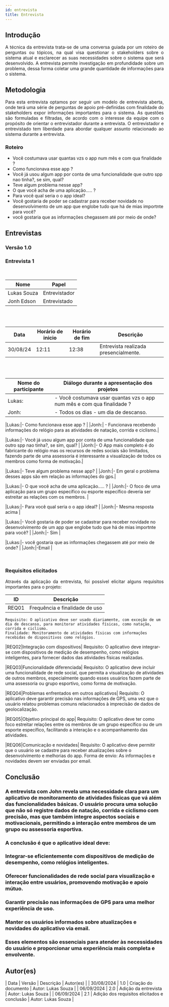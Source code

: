 ```yaml
---
id: entrevista
title: Entrevista
---
```


## Introdução
<p align = "justify">
A técnica da entrevista trata-se de uma conversa guiada por um roteiro de perguntas ou tópicos, na qual visa questionar o stakeholders sobre o sistema atual e esclarecer as suas necessidades sobre o sistema que será desenvolvido. A entrevista permite investigação em profundidade sobre um problema, dessa forma coletar uma grande quantidade de informações para o sistema.
</p>

## Metodologia
<p align = "justify">
Para esta entrevista optamos por seguir um modelo de entrevista aberta, onde terá uma série de perguntas de apoio pré-definidas com finalidade do stakeholders expor informações importantes para o sistema. As questões são formuladas e filtradas, de acordo com o interesse da equipe com o propósito de orientar o entrevistador durante a entrevista. O entrevistador e entrevistado tem liberdade para abordar qualquer assunto relacionado ao sistema durante a entrevista.
</p>

### Roteiro

- Você costumava usar quantas vzs o app num mês e com qua finalidade ?
- Como funcionava esse app ?
- Você já usou algum app por conta de uma funcionalidade que outro spp nao tinha?, se sim, qual? 
- Teve algum problema nesse app?
- O que você acha de uma aplicação..... ?
- Para você qual seria o o app ideal?
- Você gostaria de poder se cadastrar para receber novidade no desenvolvimento de um app que englobe tudo que há de mias importnte para você? 
- você gostaria que as informações chegassem até por meio de onde?


## Entrevistas 

### Versão 1.0

### Entrevista 1

<br>

|Nome | Papel |
-----|------| 
|Lukas Souza| Entrevistador|
|Jonh Edson| Entrevistado|

<br>
<br>

|Data|Horário de inicio|Horário de fim |Descrição
----|-----|-----|---------|
|30/08/24 | 12:11| 12:38 | Entrevista realizada presencialmente.|

<br>
<br>
 
|Nome do participante|Diálogo durante a apresentação dos projetos|
|----|-------------|
|Lukas:|- Você costumava usar quantas vzs o app num mês e com qua finalidade ? |
|Jonh:|- Todos os dias - um dia de descanso. |

|Lukas:|- Como funcionava esse app ? |
|Jonh:| - Funcionava recebendo informações do relógio para as atividades de natação, corrida e ciclismo.|

|Lukas:|- Você já usou algum app por conta de uma funcionalidade que outro spp nao tinha?, se sim, qual? |
|Jonh:|- O App mais completo é do fabricante do relógio mas os recursos de redes sociais são limitados, fazendo parte de uma assessoria é interessante a visualização de todos os membros como forma de motivação.|

|Lukas:|- Teve algum problema nesse app? |
|Jonh:|- Em geral o problema desses apps são em relação as informações do gps.|

|Lukas:|- O que você acha de uma aplicação..... ? |
|Jonh:|- O foco de uma aplicação para um grupo específico ou esporte específico deveria ser estreitar as relações com os membros. |

|Lukas:|- Para você qual seria o o app ideal? |
|Jonh:|- Mesma resposta acima |

|Lukas:|- Você gostaria de poder se cadastrar para receber novidade no desenvolvimento de um app que englobe tudo que há de mias importnte para você? |
|Jonh:|- Sim |

|Lukas:|- você gostaria que as informações chegassem até por meio de onde? |
|Jonh:|-Email |

<br>
 
### Requisitos elicitados

<p align = "justify">
Através da aplicação da entrevista, foi possível elicitar alguns requisitos importantes para o projeto:
</p>
 
|ID|Descrição|
|----|-------------|
|REQ01|Frequência e finalidade de uso|
    Requisito: O aplicativo deve ser usado diariamente, com exceção de um dia de descanso, para monitorar atividades físicas, como natação, corrida e ciclismo.
    Finalidade: Monitoramento de atividades físicas com informações recebidas de dispositivos como relógios.

|REQ02|Integração com dispositivos|
    Requisito: O aplicativo deve integrar-se com dispositivos de medição de desempenho, como relógios inteligentes, para fornecer dados das atividades físicas realizadas.

|REQ03|Funcionalidade diferenciada|
    Requisito: O aplicativo deve incluir uma funcionalidade de rede social, que permita a visualização de atividades de outros membros, especialmente quando esses usuários fazem parte de uma assessoria ou grupo esportivo, como forma de motivação.

|REQ04|Problemas enfrentados em outros aplicativos|
    Requisito: O aplicativo deve garantir precisão nas informações de GPS, uma vez que o usuário relatou problemas comuns relacionados à imprecisão de dados de geolocalização.

|REQ05|Objetivo principal do app|
    Requisito: O aplicativo deve ter como foco estreitar relações entre os membros de um grupo específico ou de um esporte específico, facilitando a interação e o acompanhamento das atividades.

|REQ06|Comunicação e novidades|
    Requisito: O aplicativo deve permitir que o usuário se cadastre para receber atualizações sobre o desenvolvimento e melhorias do app.
    Forma de envio: As informações e novidades devem ser enviadas por email.


## Conclusão

### A entrevista com John revela uma necessidade clara para um aplicativo de monitoramento de atividades físicas que vá além das funcionalidades básicas. O usuário procura uma solução que não só registre dados de natação, corrida e ciclismo com precisão, mas que também integre aspectos sociais e motivacionais, permitindo a interação entre membros de um grupo ou assessoria esportiva.

### A conclusão é que o aplicativo ideal deve:

### Integrar-se eficientemente com dispositivos de medição de desempenho, como relógios inteligentes.
### Oferecer funcionalidades de rede social para visualização e interação entre usuários, promovendo motivação e apoio mútuo.
### Garantir precisão nas informações de GPS para uma melhor experiência de uso.
### Manter os usuários informados sobre atualizações e novidades do aplicativo via email.
### Esses elementos são essenciais para atender às necessidades do usuário e proporcionar uma experiência mais completa e envolvente.
 

## Autor(es)

| Data | Versão | Descrição | Autor(es) |
| 30/08/2024 | 1.0 | Criação do documento | Autor: Lukas Souza |
| 06/09/2024 | 2.0 | Adição da entrevista  | Autor: Lukas Souza |
| 06/09/2024 | 2.1 | Adição dos requisitos elicitados e conclusão | Autor: Lukas Souza | 

